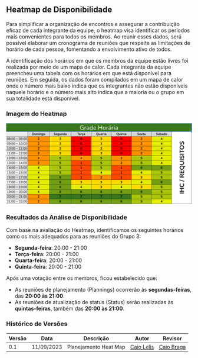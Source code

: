
## Heatmap de Disponibilidade

Para simplificar a organização de encontros e assegurar a contribuição eficaz de cada integrante da equipe, o heatmap visa identificar os períodos mais convenientes para todos os membros. Ao reunir esses dados, será possível elaborar um cronograma de reuniões que respeite as limitações de horário de cada pessoa, fomentando a envolvimento ativo de todos.

A identificação dos horários em que os membros da equipe estão livres foi realizada por meio de um mapa de calor. Cada integrante da equipe preencheu uma tabela com os horários em que está disponível para reuniões. Em seguida, os dados foram compilados em um mapa de calor onde o número mais baixo indica que os integrantes não estão disponíveis naquele horário e o número mais alto indica que a maioria ou o grupo em sua totalidade está disponível.

### Imagem do Heatmap

![Heatmap de Disponibilidade](img/heatMap.png)



### Resultados da Análise de Disponibilidade

Com base na avaliação do Heatmap, identificamos os seguintes horários como os mais adequados para as reuniões do Grupo 3:

- **Segunda-feira**: 20:00 - 21:00
- **Terça-feira**: 20:00 - 21:00
- **Quarta-feira**: 20:00 - 21:00
- **Quinta-feira**: 20:00 - 21:00

Após uma votação entre os membros, ficou estabelecido que:

- As reuniões de planejamento (Plannings) ocorrerão às **segundas-feiras**, das **20:00 às 21:00**.
- As reuniões de atualização de status (Status) serão realizadas às **quintas-feiras**, também das **20:00 às 21:00**.

### Histórico de Versões

| Versão | Data       | Descrição            | Autor | Revisor |
|--------|------------|----------------------|-----------------------------------|--------------------------------------|
| 0.1    | 11/09/2023 | Planejamento Heat Map       | [Caio Lelis](https://github.com/caio-lelis) | [Caio Braga](https://github.com/caioalvesbraga) |

